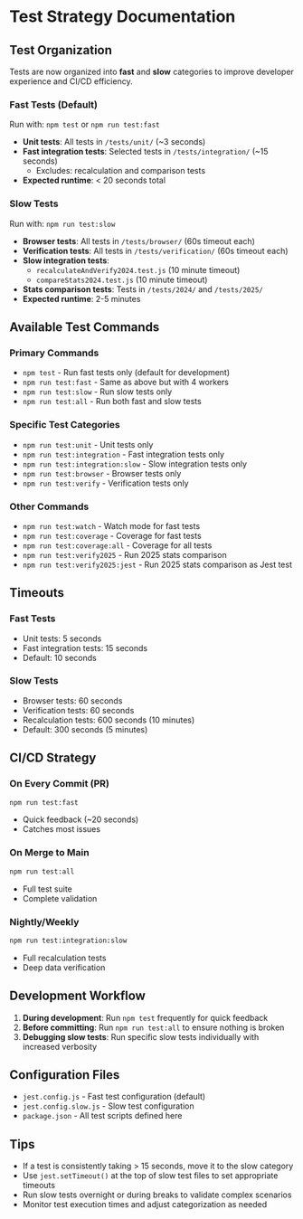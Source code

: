 # Test Strategy Documentation

## Test Organization

Tests are now organized into **fast** and **slow** categories to improve developer experience and CI/CD efficiency.

### Fast Tests (Default)
Run with: `npm test` or `npm run test:fast`
- **Unit tests**: All tests in `/tests/unit/` (~3 seconds)
- **Fast integration tests**: Selected tests in `/tests/integration/` (~15 seconds)
  - Excludes: recalculation and comparison tests
- **Expected runtime**: < 20 seconds total

### Slow Tests
Run with: `npm run test:slow`
- **Browser tests**: All tests in `/tests/browser/` (60s timeout each)
- **Verification tests**: All tests in `/tests/verification/` (60s timeout each)
- **Slow integration tests**:
  - `recalculateAndVerify2024.test.js` (10 minute timeout)
  - `compareStats2024.test.js` (10 minute timeout)
- **Stats comparison tests**: Tests in `/tests/2024/` and `/tests/2025/`
- **Expected runtime**: 2-5 minutes

## Available Test Commands

### Primary Commands
- `npm test` - Run fast tests only (default for development)
- `npm run test:fast` - Same as above but with 4 workers
- `npm run test:slow` - Run slow tests only
- `npm run test:all` - Run both fast and slow tests

### Specific Test Categories
- `npm run test:unit` - Unit tests only
- `npm run test:integration` - Fast integration tests only
- `npm run test:integration:slow` - Slow integration tests only
- `npm run test:browser` - Browser tests only
- `npm run test:verify` - Verification tests only

### Other Commands
- `npm run test:watch` - Watch mode for fast tests
- `npm run test:coverage` - Coverage for fast tests
- `npm run test:coverage:all` - Coverage for all tests
- `npm run test:verify2025` - Run 2025 stats comparison
- `npm run test:verify2025:jest` - Run 2025 stats comparison as Jest test

## Timeouts

### Fast Tests
- Unit tests: 5 seconds
- Fast integration tests: 15 seconds
- Default: 10 seconds

### Slow Tests
- Browser tests: 60 seconds
- Verification tests: 60 seconds
- Recalculation tests: 600 seconds (10 minutes)
- Default: 300 seconds (5 minutes)

## CI/CD Strategy

### On Every Commit (PR)
```bash
npm run test:fast
```
- Quick feedback (~20 seconds)
- Catches most issues

### On Merge to Main
```bash
npm run test:all
```
- Full test suite
- Complete validation

### Nightly/Weekly
```bash
npm run test:integration:slow
```
- Full recalculation tests
- Deep data verification

## Development Workflow

1. **During development**: Run `npm test` frequently for quick feedback
2. **Before committing**: Run `npm run test:all` to ensure nothing is broken
3. **Debugging slow tests**: Run specific slow tests individually with increased verbosity

## Configuration Files

- `jest.config.js` - Fast test configuration (default)
- `jest.config.slow.js` - Slow test configuration
- `package.json` - All test scripts defined here

## Tips

- If a test is consistently taking > 15 seconds, move it to the slow category
- Use `jest.setTimeout()` at the top of slow test files to set appropriate timeouts
- Run slow tests overnight or during breaks to validate complex scenarios
- Monitor test execution times and adjust categorization as needed